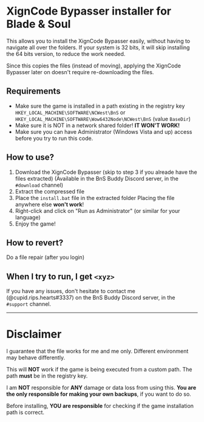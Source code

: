 # XignCode Bypasser installer for Blade &amp; Soul

This allows you to install the XignCode Bypasser easily, without having to navigate all over the folders.
If your system is 32 bits, it will skip installing the 64 bits version, to reduce the work needed.

Since this copies the files (instead of moving), applying the XignCode Bypasser later on doesn't require re-downloading the files.

## Requirements
- Make sure the game is installed in a path existing in the registry key `HKEY_LOCAL_MACHINE\SOFTWARE\NCWest\BnS` or `HKEY_LOCAL_MACHINE\SOFTWARE\Wow6432Node\NCWest\BnS` (value `BaseDir`)
- Make sure it is NOT in a network shared folder! **IT WON'T WORK!**
- Make sure you can have Administrator (Windows Vista and up) access before you try to run this code.

## How to use?

1. Download the XignCode Bypasser (skip to step 3 if you alreade have the files extracted)
    (Available in the BnS Buddy Discord server, in the `#download` channel)
2. Extract the compressed file
3. Place the `install.bat` file in the extracted folder
    Placing the file anywhere else **won't work**!
4. Right-click and click on "Run as Administrator" (or similar for your language)
5. Enjoy the game!

## How to revert?

Do a file repair (after you login)

## When I try to run, I get `<xyz>`

If you have any issues, don't hesitate to contact me (@cupid.rips.hearts#3337) on the BnS Buddy Discord server, in the `#support` channel.

<hr>

# Disclaimer

I guarantee that the file works for me and me only. Different environment may behave differently.

This will **NOT** work if the game is being executed from a custom path. The path **must** be in the registry key.

I am **NOT** responsible for **ANY** damage or data loss from using this. **You are the only responsible for making your own backups**, if you want to do so.

Before installing, **YOU are responsible** for checking if the game installation path is correct.
